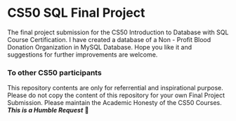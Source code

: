 # CS50 SQL Final Project
The final project submission for the CS50 Introduction to Database with SQL Course Certification. I have created a database of a Non - Profit Blood Donation Organization in MySQL Database. Hope you like it and suggestions for further improvements are welcome.

### **To other CS50 participants**
This repository contents are only for referrential and inspirational purpose. Please do not copy the content of this repository for your own Final Project Submission. Please maintain the Academic Honesty of the CS50 Courses.\
***This is a Humble Request*** **🙂**
